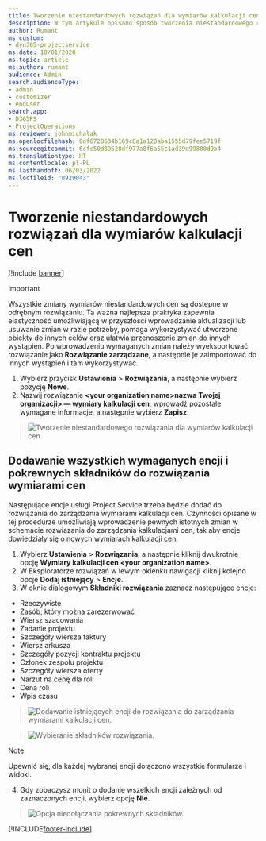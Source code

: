 ```yaml
---
title: Tworzenie niestandardowych rozwiązań dla wymiarów kalkulacji cen
description: W tym artykule opisano sposób tworzenia niestandardowego rozwiązania podczas tworzenia niestandardowych wymiarów kalkulacji cen.
author: Rumant
ms.custom:
- dyn365-projectservice
ms.date: 10/01/2020
ms.topic: article
ms.author: rumant
audience: Admin
search.audienceType:
- admin
- customizer
- enduser
search.app:
- D365PS
- ProjectOperations
ms.reviewer: johnmichalak
ms.openlocfilehash: 0df6728634b169c8a1a128aba1555d79fee5719f
ms.sourcegitcommit: 6cfc50d89528df977a8f6a55c1ad39d99800d9b4
ms.translationtype: HT
ms.contentlocale: pl-PL
ms.lasthandoff: 06/03/2022
ms.locfileid: "8929043"
---
```

# <a name="create-custom-solutions-for-pricing-dimensions"></a>Tworzenie niestandardowych rozwiązań dla wymiarów kalkulacji cen

[!include [banner](../includes/psa-now-project-operations.md)]

> [!IMPORTANT]
> Wszystkie zmiany wymiarów niestandardowych cen są dostępne w odrębnym rozwiązaniu. Ta ważna najlepsza praktyka zapewnia elastyczność umożliwiającą w przyszłości wprowadzanie aktualizacji lub usuwanie zmian w razie potrzeby, pomaga wykorzystywać utworzone obiekty do innych celów oraz ułatwia przenoszenie zmian do innych wystąpień. Po wprowadzeniu wymaganych zmian należy wyeksportować rozwiązanie jako **Rozwiązanie zarządzane**, a następnie je zaimportować do innych wystąpień i tam wykorzystywać.

1. Wybierz przycisk **Ustawienia** > **Rozwiązania**, a następnie wybierz pozycję **Nowe**. 
2. Nazwij rozwiązanie **\<your organization name>nazwa Twojej organizacji> — wymiary kalkulacji cen**, wprowadź pozostałe wymagane informacje, a następnie wybierz **Zapisz**.

> ![Tworzenie niestandardowego rozwiązania dla wymiarów kalkulacji cen.](media/Creation-of-custom-pricing-dimension-solution.PNG)
  
## <a name="add-all-required-entities-and-related-components-to-the-pricing-dimension-solution"></a>Dodawanie wszystkich wymaganych encji i pokrewnych składników do rozwiązania wymiarami cen
Następujące encje usługi Project Service trzeba będzie dodać do rozwiązania do zarządzania wymiarami kalkulacji cen. Czynności opisane w tej procedurze umożliwiają wprowadzenie pewnych istotnych zmian w schemacie rozwiązania do zarządzania kalkulacjami cen, tak aby encje dowiedziały się o nowych wymiarach kalkulacji cen.

1. Wybierz **Ustawienia** > **Rozwiązania**, a następnie kliknij dwukrotnie opcję **Wymiary kalkulacji cen \<your organization name>**. 
2. W Eksploratorze rozwiązań w lewym okienku nawigacji kliknij kolejno opcje **Dodaj istniejący** > **Encje**.
3. W oknie dialogowym **Składniki rozwiązania** zaznacz następujące encje:

- Rzeczywiste
- Zasób, który można zarezerwować
- Wiersz szacowania
- Zadanie projektu
- Szczegóły wiersza faktury
- Wiersz arkusza
- Szczegóły pozycji kontraktu projektu
- Członek zespołu projektu
- Szczegóły wiersza oferty
- Narzut na cenę dla roli
- Cena roli 
- Wpis czasu 

> ![Dodawanie istniejących encji do rozwiązania do zarządzania wymiarami kalkulacji cen.](media/Existing-entities-to-PD-solution.png)

> ![Wybieranie składników rozwiązania.](media/Dimension-Components.png)

> [!NOTE]
> Upewnić się, dla każdej wybranej encji dołączono wszystkie formularze i widoki.

4. Gdy zobaczysz monit o dodanie wszelkich encji zależnych od zaznaczonych encji, wybierz opcję **Nie**.

> ![Opcja niedołączania pokrewnych składników.](media/Do-not-include-required.png)




[!INCLUDE[footer-include](../includes/footer-banner.md)]
